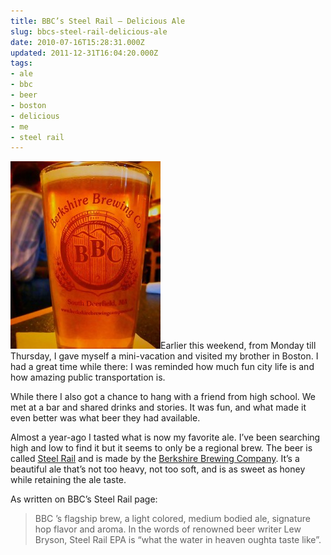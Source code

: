 ```yaml
---
title: BBC’s Steel Rail – Delicious Ale
slug: bbcs-steel-rail-delicious-ale
date: 2010-07-16T15:28:31.000Z
updated: 2011-12-31T16:04:20.000Z
tags:
- ale
- bbc
- beer
- boston
- delicious
- me
- steel rail
---
```


<a href="http://www.flickr.com/photos/el_ramon/4016885758/"><img class="alignleft size-medium wp-image-589" title="Berkshire Brewing Company Steel Rail" src="/images/posts/2010/07/bbc-steel-rail-240x300.jpg" alt="" width="240" height="300" /></a>Earlier this weekend, from Monday till Thursday, I gave myself a mini-vacation and visited my brother in Boston.  I had a great time while there: I was reminded how much fun city life is and how amazing public transportation is.

While there I also got a chance to hang with a friend from high school.  We met at a bar and shared drinks and stories.  It was fun, and what made it even better was what beer they had available.

Almost a year-ago I tasted what is now my favorite ale.  I’ve been searching high and low to find it but it seems to only be a regional brew.  The beer is called <a href="http://www.berkshirebrewingcompany.com/steel_rail.html">Steel Rail</a> and is made by the <a href="http://www.berkshirebrewingcompany.com/">Berkshire Brewing Company</a>.  It’s a beautiful ale that’s not too heavy, not too soft, and is as sweet as honey while retaining the ale taste.

As written on BBC’s Steel Rail page:
<blockquote>BBC ’s flagship brew, a light colored, medium bodied ale, signature hop flavor and aroma. In the words of renowned beer writer Lew Bryson, Steel Rail EPA is “what the water in heaven oughta taste like”.</blockquote>
